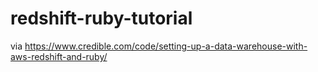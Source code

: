 # redshift-ruby-tutorial
via https://www.credible.com/code/setting-up-a-data-warehouse-with-aws-redshift-and-ruby/
